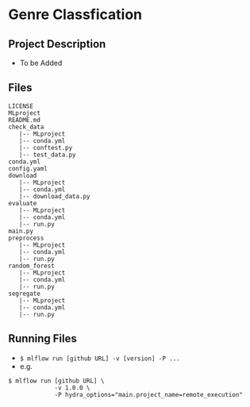 # Genre Classfication

## Project Description

- To be Added

## Files
```
LICENSE
MLproject
README.md
check_data
   |-- MLproject
   |-- conda.yml
   |-- conftest.py
   |-- test_data.py
conda.yml
config.yaml
download
   |-- MLproject
   |-- conda.yml
   |-- download_data.py
evaluate
   |-- MLproject
   |-- conda.yml
   |-- run.py
main.py
preprocess
   |-- MLproject
   |-- conda.yml
   |-- run.py
random_forest
   |-- MLproject
   |-- conda.yml
   |-- run.py
segregate
   |-- MLproject
   |-- conda.yml
   |-- run.py
```
## Running Files
- ```$ mlflow run [github URL] -v [version] -P ...```
- e.g.
```
$ mlflow run [github URL] \
             -v 1.0.0 \
             -P hydra_options="main.project_name=remote_execution"
```
